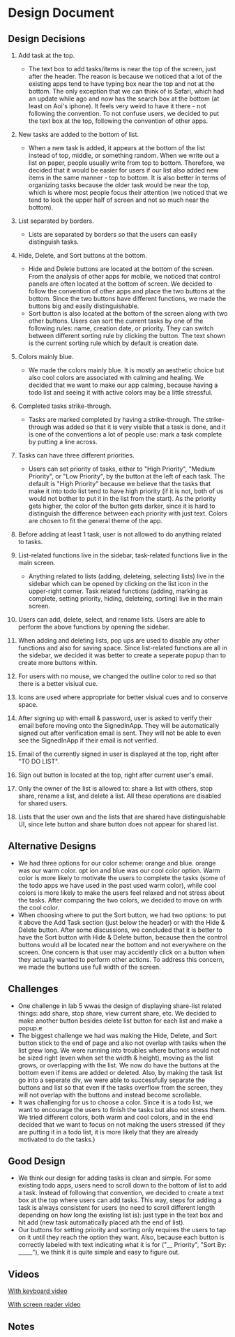 # Design Document
## Design Decisions
1. Add task at the top.
   - The text box to add tasks/items is near the top of the screen, 
   just after the header. The reason is because we noticed that a lot of the
   existing apps tend to have typing box near the top and not at the bottom.
   The only exception that we can think of is Safari, which had an update while 
   ago and now has the search box at the bottom (at least on Aoi's iphone). 
   It feels very weird to have it there - not following the convention.
   To not confuse users, we decided to put the text box at the top,
   following the convention of other apps.

2. New tasks are added to the bottom of list.
   - When a new task is added, it appears at the bottom of the list instead of top,
   middle, or something random. When we write out a list on paper, people usually
   write from top to bottom. Therefore, we decided that it would be easier for users
   if our list also added new items in the same manner - top to bottom. It
   is also better in terms of organizing tasks because the older task would be near the
   top, which is where most people focus their attention (we noticed that we tend to look the upper half of
   screen and not so much near the bottom). 
   
3. List separated by borders.
   - Lists are separated by borders so that the users can easily distinguish tasks.

4. Hide, Delete, and Sort buttons at the bottom.
    - Hide and Delete buttons are located at the bottom of the screen. From the analysis
   of other apps for mobile, we noticed that control panels are often located at the bottom
   of screen. We decided to follow the convention of other apps and place the two
   buttons at the bottom. Since the two buttons have different functions, we made the buttons 
   big and easily distinguishable.
    - Sort button is also located at the bottom of the screen along with two other buttons. 
	 Users can sort the current tasks by one of the following rules: name, creation date, or priority. They can switch between different sorting rule by clicking the button. The text shown is the current sorting rule which by default is creation date.   

5. Colors mainly blue.
   - We made the colors mainly blue. It is mostly an aesthetic choice but also cool colors are 
     associated with calming and healing. We decided that we want to make our app calming, because
     having a todo list and seeing it with active colors may be a little stressful.
     
6. Completed tasks strike-through.
   - Tasks are marked completed by having a strike-through. The strike-through was added so that 
     it is very visible that a task is done, and it is one of the conventions a lot of people use:
     mark a task complete by putting a line across.

7. Tasks can have three different priorities.
   - Users can set priority of tasks, either to "High Priority", "Medium Priority", or "Low Priority",
     by the button at the left of each task. The default is "High Priority" because we believe that
     the tasks that make it into todo list tend to have high priority (if it is not, both of us would not 
     bother to put it in the list from the start). As the priority gets higher, the color of the button gets
     darker, since it is hard to distinguish the difference between each priority with just text. Colors
     are chosen to fit the general theme of the app.

8. Before adding at least 1 task, user is not allowed to do anything related to tasks.


9. List-related functions live in the sidebar, task-related functions live in the main screen.
   - Anything related to lists (adding, deleteing, selecting lists) live in the sidebar which can be opened by
		 clicking on the list icon in the upper-right corner. Task related functions (adding, marking as complete, setting priority,
 hiding, deleteing, sorting) live in the main screen.

10. Users can add, delete, select, and rename lists.
		Users are able to perform the above functions by opening the sidebar.

11. When adding and deleting lists, pop ups are used to disable any other functions and also for saving space.
	  Since list-related functions are all in the sidebar, we decided it was better to create a seperate popup than to
    create more buttons within. 

12. For users with no mouse, we changed the outline color to red so that there is a better visiual cue.

13. Icons are used where appropriate for better visiual cues and to conserve space. 

14. After signing up with email & password, user is asked to verify their email before moving onto the SignedInApp. They will be automatically signed out after verification email is sent. They will not be able to even see the SignedInApp if their email is not verified.

15. Email of the currently signed in user is displayed at the top, right after "TO DO LIST".

16. Sign out button is located at the top, right after current user's email.

17. Only the owner of the list is allowed to: share a list with others, stop share, rename a list, and delete a list. All these operations are disabled for shared users. 

18. Lists that the user own and the lists that are shared have distinguishable UI, since 
lete button and share button does not appear for shared list.
## Alternative Designs
   - We had three options for our color scheme: orange and blue. orange was our warm color.
     opt ion and blue was our cool color option. Warm color is more likely to motivate the
     users to complete the tasks (some of the todo apps we have used in the past used warm color), 
     while cool colors is more likely to make the users feel relaxed and not stress about the tasks. 
     After comparing the two colors, we decided to move on with the cool color.  
   - When choosing where to put the Sort button, we had two options: to put it above the Add Task section 
     (just below the header) or with the Hide & Delete button. After some discussions, we concluded that it is 
     better to have the Sort button with Hide & Delete button, because then the control buttons would all be located
     near the bottom and not everywhere on the screen. One concern is that user may accidently click on a button
     when they actually wanted to perform other actions. To address this concern, we made the buttons use
     full width of the screen.

## Challenges
   - One challenge in lab 5 wwas the design of displaying share-list related things: add share, stop share, view current share, etc. We decided to make another button besides delete list button for each list and make a popup.e
   - The biggest challenge we had was making the Hide, Delete, and Sort button stick to the
     end of page and also not overlap with tasks when the list grew long. We were running into troubles 
     where buttons would not be sized right (even when set the width & height), moving as the list grows, 
     or overlapping with the list. We now do have the buttons at the bottom even if items are added or deleted. Also, by making the task list go into a seperate div, we were able to successfully separate the buttons and list so that even if the tasks overflow from the screen, they will not overlap with the buttons and instead become scrollable.
   - It was challenging for us to choose a color. Since it is a todo list, we want to encourage the 
     users to finish the tasks but also not stress them. We tried different colors, both warm and 
     cool colors, and in the end decided that we want to focus on not making the users stressed (if 
     they are putting it in a todo list, it is more likely that they are already motivated to do the
     tasks.)
     
## Good Design
   - We think our design for adding tasks is clean and simple. For some existing todo apps, users 
     need to scroll down to the bottom of list to add a task. Instead of following that convention,
     we decided to create a text box at the top where users can add tasks. This way, steps for adding 
     a task is always consistent for users (no need to scroll different length depending on how long the
     existing list is): just type in the text box and hit add (new task automatically placed ath the end
     of list). 
   - Our buttons for setting priority and sorting only requires the users to tap on it until they reach the option
     they want. Also, because each button is correctly labeled with text indicating what it is for ("__ Priority", 
     "Sort By: _____"), we think it is quite simple and easy to figure out.

## Videos
   [With keyboard video](https://www.youtube.com/watch?v=_Q1dLTb9JSc)   
   
   [With screen reader video](https://youtu.be/zAsuGjl1ZJY)
## Notes

